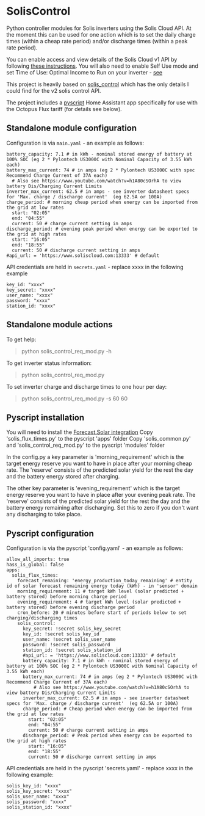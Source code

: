 # SolisControl

Python controller modules for Solis inverters using the Solis Cloud API. At the moment this can be used for one action
which is to set the daily charge times (within a cheap rate period) and/or discharge times (within a peak rate period). 

You can enable access and view details of the Solis Cloud v1 API by following [these 
instructions](https://solis-service.solisinverters.com/en/support/solutions/articles/44002212561-request-api-access-soliscloud).
You will also need to enable Self Use mode and set Time of Use: Optimal Income to Run
on your inverter - [see](https://www.youtube.com/watch?v=h1A80cSOrhA)

This project is heavily based on [solis_control](https://github.com/stevegal/solis_control) which
has the only details I could find for the v2 solis control API. 

The project includes a [pyscript](https://hacs-pyscript.readthedocs.io/en/latest/) Home Assistant app specifically for use 
with the Octopus Flux tariff (for details see below).

## Standalone module configuration
Configuration is via `main.yaml` - an example as follows:
```
battery_capacity: 7.1 # in kWh - nominal stored energy of battery at 100% SOC (eg 2 * Pylontech US3000C with Nominal Capacity of 3.55 kWh each)
battery_max_current: 74 # in amps (eg 2 * Pylontech US3000C with spec Recommend Charge Current of 37A each)
  # Also see https://www.youtube.com/watch?v=h1A80cSOrhA to view battery Dis/Charging Current Limits
inverter_max_current: 62.5 # in amps - see inverter datasheet specs for 'Max. charge / discharge current'  (eg 62.5A or 100A)
charge_period: # morning cheap period when energy can be imported from the grid at low rates
  start: "02:05"
  end: "04:55" 
  current: 50 # charge current setting in amps
discharge_period: # evening peak period when energy can be exported to the grid at high rates
  start: "16:05"
  end: "18:55"
  current: 50 # discharge current setting in amps
#api_url: = 'https://www.soliscloud.com:13333' # default
```
API credentials are held in `secrets.yaml` - replace xxxx in the following example 
```
key_id: "xxxx"
key_secret: "xxxx"
user_name: "xxxx"
password: "xxxx"
station_id: "xxxx"
```

## Standalone module actions
To get help:

> python solis_control_req_mod.py -h

To get inverter status information:

> python solis_control_req_mod.py

To set inverter charge and discharge times to one hour per day:

> python solis_control_req_mod.py -s 60 60


## Pyscript installation
You will need to install the [Forecast.Solar integration](https://www.home-assistant.io/integrations/forecast_solar/)
Copy 'solis_flux_times.py' to the pyscript 'apps' folder
Copy 'solis_common.py' and 'solis_control_req_mod.py' to the pyscript 'modules' folder

In the config.py a key parameter is 'morning_requirement' which is the target energy reserve you want to
have in place after your morning cheap rate. The 'reserve' consists of the predicted solar yield for the rest
the day and the battery energy stored after charging.

The other key parameter is 'evening_requirement' which is the target energy reserve you want to
have in place after your evening peak rate. The 'reserve' consists of the predicted solar yield for the rest
the day and the battery energy remaining after discharging. Set this to zero if you don't want any discharging
to take place.

## Pyscript configuration
Configuration is via the pyscript 'config.yaml' - an example as follows:
```
allow_all_imports: true
hass_is_global: false
apps:
  solis_flux_times:
    forecast_remaining: 'energy_production_today_remaining' # entity id of solar forecast remaining energy today (kWh) - in 'sensor' domain
    morning_requirement: 11 # target kWh level (solar predicted + battery stored) before morning charge period
    evening_requirement: 4 # target kWh level (solar predicted + battery stored) before evening discharge period
    cron_before: 20 # minutes before start of periods below to set charging/discharging times
    solis_control:
      key_secret: !secret solis_key_secret
      key_id: !secret solis_key_id
      user_name: !secret solis_user_name
      password: !secret solis_password
      station_id: !secret solis_station_id
      #api_url: = 'https://www.soliscloud.com:13333' # default
      battery_capacity: 7.1 # in kWh - nominal stored energy of battery at 100% SOC (eg 2 * Pylontech US3000C with Nominal Capacity of 3.55 kWh each)
      battery_max_current: 74 # in amps (eg 2 * Pylontech US3000C with Recommend Charge Current of 37A each)
          # Also see https://www.youtube.com/watch?v=h1A80cSOrhA to view battery Dis/Charging Current Limits
      inverter_max_current: 62.5 # in amps - see inverter datasheet specs for 'Max. charge / discharge current'  (eg 62.5A or 100A)
      charge_period: # Cheap period when energy can be imported from the grid at low rates
        start: "02:05"
        end: "04:55" 
        current: 50 # charge current setting in amps
      discharge_period: # Peak period when energy can be exported to the grid at high rates
        start: "16:05"
        end: "18:55"
        current: 50 # discharge current setting in amps

```
API credentials are held in the pyscript 'secrets.yaml' - replace xxxx in the following example:
```
solis_key_id: "xxxx"
solis_key_secret: "xxxx"
solis_user_name: "xxxx"
solis_password: "xxxx"
solis_station_id: "xxxx"
```